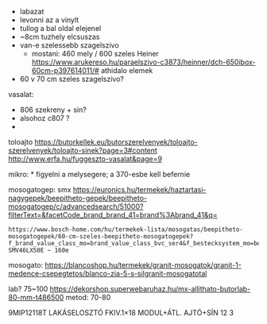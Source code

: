 
* labazat
* levonni az a vinylt
* tullog a bal oldal elejenel
* ~8cm tuzhely elcsuszas
* van-e szelessebb szagelszivo
  * mostani: 460 mely / 600 szeles
    Heiner https://www.arukereso.hu/paraelszivo-c3873/heinner/dch-650ibox-60cm-p397614011/#
 athidalo elemek 
* 60 v 70 cm szeles szagelszivo?


vasalat:
  * 806 szekreny + sin?
  * alsohoz c807 ?
  * 

toloajto
	https://butorkellek.eu/butorszerelvenyek/toloajto-szerelvenyek/toloajto-sinek?page=3#content
	http://www.erfa.hu/fuggeszto-vasalat&page=9

mikro:
	* figyelni a melysegere; a 370-esbe kell befernie

mosogatogep:
	smx
	https://euronics.hu/termekek/haztartasi-nagygepek/beepitheto-gepek/beepitheto-mosogatogep/c/advancedsearch/51000?filterText=&facetCode_brand_brand_41=brand%3Abrand_41&q=

	https://www.bosch-home.com/hu/termekek-lista/mosogatas/beepitheto-mosogatogepek/60-cm-szeles-beepitheto-mosogatogepek?f_brand_value_class_mo=brand_value_class_bvc_ser4&f_bestecksystem_mo=bestecksystem_bestecksystem_drawer&f_inst_type_mo=inst_type_inst_type_full_integrated
	SMV46LX50E ~ 160e

mosogato:
	https://blancoshop.hu/termekek/granit-mosogatok/granit-1-medence-csepegtetos/blanco-zia-5-s-silgranit-mosogatotal

lab?
	75~100
	https://dekorshop.superwebaruhaz.hu/mx-allithato-butorlab-80-mm-t486500
	metod:	70-80
	


9MIP12118T LAKÁSELOSZTÓ FKIV.1×18 MODUL+ÁTL. AJTÓ+SÍN
12 3

